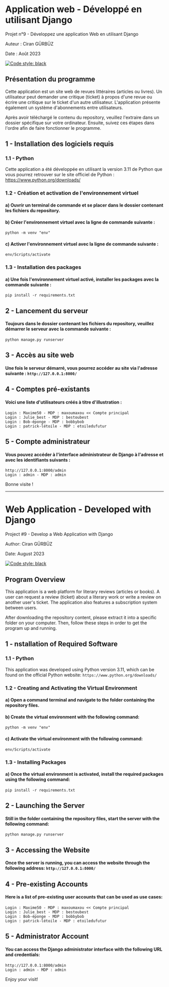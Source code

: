 # Application web - Développé en utilisant Django
Projet n°9 - Développez une application Web en utilisant Django

Auteur : Ciran GÜRBÜZ

Date : Août 2023

[![Code style: black](https://img.shields.io/badge/code%20style-black-000000.svg)](https://github.com/psf/black)


## Présentation du programme

Cette application est un site web de revues littéraires (articles ou livres).
Un utilisateur peut demander une critique (ticket) à propos d'une revue ou écrire une critique sur le ticket d'un autre utilisateur.
L'application présente également un système d'abonnements entre utilisateurs.


Après avoir téléchargé le contenu du repository, veuillez l'extraire dans un dossier spécifique sur votre ordinateur. 
Ensuite, suivez ces étapes dans l'ordre afin de faire fonctionner le programme.

## 1 - Installation des logiciels requis

### 1.1 - Python

Cette application a été développée en utilisant la version 3.11 de Python que vous pourrez retrouver sur le site officiel de Python : https://www.python.org/downloads/


### 1.2 - Création et activation de l'environnement virtuel

#### a) Ouvrir un terminal de commande et se placer dans le dossier contenant les fichiers du repository.
#### b) Créer l'environnement virtuel avec la ligne de commande suivante : 
```python -m venv "env"```
#### c) Activer l'environnement virtuel avec la ligne de commande suivante : 
```env/Scripts/activate```


### 1.3 - Installation des packages

#### a) Une fois l'environnement virtuel activé, installer les packages avec la commande suivante : 
```pip install -r requirements.txt```


## 2 - Lancement du serveur

#### Toujours dans le dossier contenant les fichiers du repository, veuillez démarrer le serveur avec la commande suivante :
```python manage.py runserver```


## 3 - Accès au site web

#### Une fois le serveur démarré, vous pourrez accéder au site via l'adresse suivante : ```http://127.0.0.1:8000/```


## 4 - Comptes pré-existants

#### Voici une liste d'utilisateurs créés à titre d'illustration : 
```
Login : Maxime50 - MDP : maxoumaxou << Compte principal
Login : Julie_best - MDP : bestoubest
Login : Bob-éponge - MDP : bobbybob
Login : patrick-létoile - MDP : etoiledufutur
```


## 5 - Compte administrateur

#### Vous pouvez accéder à l'interface administrateur de Django à l'adresse et avec les identifiants suivants : 
```
http://127.0.0.1:8000/admin
Login : admin - MDP : admin
```



Bonne visite !

_______________________________________________________


# Web Application - Developed with Django
Project #9 - Develop a Web Application with Django

Author: Ciran GÜRBÜZ

Date: August 2023

[![Code style: black](https://img.shields.io/badge/code%20style-black-000000.svg)](https://github.com/psf/black)


## Program Overview

This application is a web platform for literary reviews (articles or books).
A user can request a review (ticket) about a literary work or write a review on another user's ticket.
The application also features a subscription system between users.

After downloading the repository content, please extract it into a specific folder on your computer.
Then, follow these steps in order to get the program up and running.

## 1 - nstallation of Required Software

### 1.1 - Python

This application was developed using Python version 3.11, which can be found on the official Python website: ```https://www.python.org/downloads/```


### 1.2 - Creating and Activating the Virtual Environment

#### a) Open a command terminal and navigate to the folder containing the repository files.
#### b) Create the virtual environment with the following command: 
```python -m venv "env"```
#### c) Activate the virtual environment with the following command:
```env/Scripts/activate```


### 1.3 - Installing Packages

#### a) Once the virtual environment is activated, install the required packages using the following command:
```pip install -r requirements.txt```


## 2 - Launching the Server

#### Still in the folder containing the repository files, start the server with the following command:
```python manage.py runserver```


## 3 - Accessing the Website

#### Once the server is running, you can access the website through the following address:  ```http://127.0.0.1:8000/```


## 4 - Pre-existing Accounts

#### Here is a list of pre-existing user accounts that can be used as use cases: 
```
Login : Maxime50 - MDP : maxoumaxou << Compte principal
Login : Julie_best - MDP : bestoubest
Login : Bob-éponge - MDP : bobbybob
Login : patrick-létoile - MDP : etoiledufutur
```


## 5 - Administrator Account

#### You can access the Django administrator interface with the following URL and credentials:
```
http://127.0.0.1:8000/admin
Login : admin - MDP : admin
```



Enjoy your visit!
